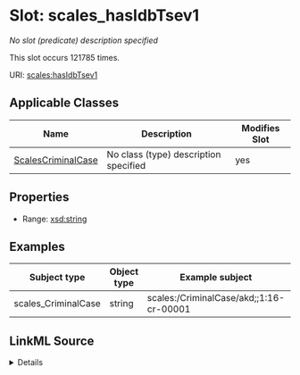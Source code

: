 

# Slot: scales_hasIdbTsev1


_No slot (predicate) description specified_






This slot occurs 121785 times.


URI: [scales:hasIdbTsev1](http://schemas.scales-okn.org/rdf/scales#hasIdbTsev1)



<!-- no inheritance hierarchy -->





## Applicable Classes

| Name | Description | Modifies Slot |
| --- | --- | --- |
| [ScalesCriminalCase](../classes/ScalesCriminalCase.md) | No class (type) description specified |  yes  |







## Properties

* Range: [xsd:string](http://www.w3.org/2001/XMLSchema#string)






## Examples

| Subject type | Object type | Example subject | Example object | Occurrences |
| --- | --- | --- | --- | --- |
| scales_CriminalCase | string | scales:/CriminalCase/akd;;1:16-cr-00001 | C19 | 121785 |




## LinkML Source

<details>

```yaml
name: scales_hasIdbTsev1
annotations:
  count:
    tag: count
    value: 121785
description: No slot (predicate) description specified
examples:
- object:
    example_object: C19
    example_object_type: string
    example_predicate: scales:hasIdbTsev1
    example_subject: scales:/CriminalCase/akd;;1:16-cr-00001
    example_subject_type: scales_CriminalCase
from_schema: scales-kg
rank: 1000
slot_uri: scales:hasIdbTsev1
alias: scales_hasIdbTsev1
domain_of:
- scales_CriminalCase
range: string

```
</details>